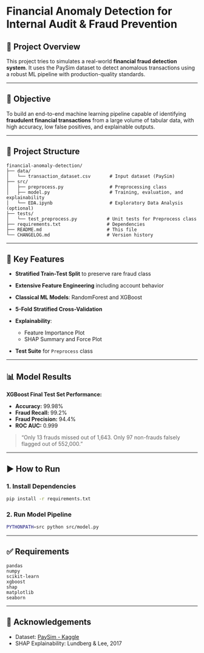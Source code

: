 # Financial Anomaly Detection for Internal Audit & Fraud Prevention

## 📌 Project Overview

This project tries to simulates a real-world **financial fraud detection system**. It uses the PaySim dataset to detect anomalous transactions using a robust ML pipeline with production-quality standards.

---

## 🎯 Objective

To build an end-to-end machine learning pipeline capable of identifying **fraudulent financial transactions** from a large volume of tabular data, with high accuracy, low false positives, and explainable outputs.

---

## 📂 Project Structure

```
financial-anomaly-detection/
├── data/
│   └── transaction_dataset.csv       # Input dataset (PaySim)
├── src/
│   ├── preprocess.py                 # Preprocessing class
│   ├── model.py                      # Training, evaluation, and explainability
│   └── EDA.ipynb                     # Exploratory Data Analysis (optional)
├── tests/
│   └── test_preprocess.py           # Unit tests for Preprocess class
├── requirements.txt                 # Dependencies
├── README.md                        # This file
└── CHANGELOG.md                     # Version history
```

---

## 🧠 Key Features

* **Stratified Train-Test Split** to preserve rare fraud class
* **Extensive Feature Engineering** including account behavior
* **Classical ML Models**: RandomForest and XGBoost
* **5-Fold Stratified Cross-Validation**
* **Explainability**:

  * Feature Importance Plot
  * SHAP Summary and Force Plot
* **Test Suite** for `Preprocess` class

---

## 📊 Model Results

**XGBoost Final Test Set Performance:**

* **Accuracy:** 99.98%
* **Fraud Recall:** 99.2%
* **Fraud Precision:** 94.4%
* **ROC AUC:** 0.999

> “Only 13 frauds missed out of 1,643. Only 97 non-frauds falsely flagged out of 552,000.”

---

## ▶️ How to Run

### 1. Install Dependencies

```bash
pip install -r requirements.txt
```

### 2. Run Model Pipeline

```bash
PYTHONPATH=src python src/model.py
```

---

## ✅ Requirements

```
pandas
numpy
scikit-learn
xgboost
shap
matplotlib
seaborn
```

---

## 📌 Acknowledgements

* Dataset: [PaySim - Kaggle](https://www.kaggle.com/datasets/ealaxi/paysim1)
* SHAP Explainability: Lundberg & Lee, 2017
